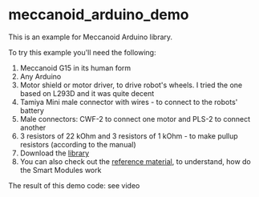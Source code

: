 # meccanoid_arduino_demo
This is an example for Meccanoid Arduino library.

To try this example you'll need the following:
1. Meccanoid G15 in its human form
2. Any Arduino
3. Motor shield or motor driver, to drive robot's wheels. I tried the one based on L293D and it was quite decent
4. Tamiya Mini male connector with wires - to connect to the robots' battery
5. Male connectors: CWF-2 to connect one motor and PLS-2 to connect another
6. 3 resistors of 22 kOhm and 3 resistors of 1 kOhm - to make pullup resistors (according to the manual)
7. Download the [library](http://cdn.meccano.com/open-source/meccanoid-library.zip)
8. You can also check out the [reference material](http://cdn.meccano.com/open-source/Meccano_SmartModuleProtocols_2015.pdf), to understand, how do the Smart Modules work

The result of this demo code: see video
